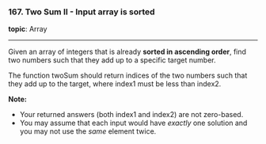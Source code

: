 ### 167. Two Sum II - Input array is sorted

**topic**: Array

***

Given an array of integers that is already **sorted in ascending order**, find two numbers such that they add up to a specific target number.

The function twoSum should return indices of the two numbers such that they add up to the target, where index1 must be less than index2.

**Note:**

- Your returned answers (both index1 and index2) are not zero-based.
- You may assume that each input would have *exactly* one solution and you may not use the *same* element twice.